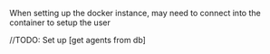 When setting up the docker instance, may need to connect into the container to setup the user

//TODO: Set up [get agents from db]



